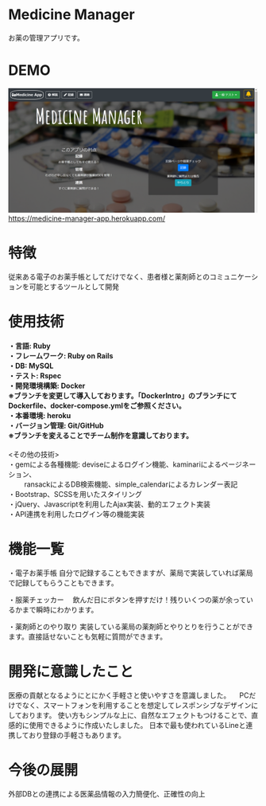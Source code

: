 # Medicine Manager
 お薬の管理アプリです。
 
# DEMO
 ![Top画面](app/assets/images/Top.png "Top")
 https://medicine-manager-app.herokuapp.com/
 
 
# 特徴
 従来ある電子のお薬手帳としてだけでなく、患者様と薬剤師とのコミュニケーションを可能とするツールとして開発

 
# 使用技術
<h4>・言語: Ruby<br>	
・フレームワーク: Ruby on Rails<br>
・DB: MySQL<br>
・テスト: Rspec<br>
・開発環境構築: Docker<br>
	※ブランチを変更して導入しております。「DockerIntro」のブランチにてDockerfile、docker-compose.ymlをご参照ください。<br>
・本番環境: heroku<br>
・バージョン管理: Git/GitHub<br>
	※ブランチを変えることでチーム制作を意識しております。<br></h4>

<その他の技術><br>
・gemによる各種機能: deviseによるログイン機能、kaminariによるページネーション、<br>
		　　              ransackによるDB検索機能、simple_calendarによるカレンダー表記<br>
・Bootstrap、SCSSを用いたスタイリング<br>
・jQuery、Javascriptを利用したAjax実装、動的エフェクト実装<br>
・API連携を利用したログイン等の機能実装


# 機能一覧
 ・電子お薬手帳
   自分で記録することもできますが、薬局で実装していれば薬局で記録してもらうこともできます。
   
 ・服薬チェッカー
 　飲んだ日にボタンを押すだけ！残りいくつの薬が余っているかまで瞬時にわかります。
  
 ・薬剤師とのやり取り
   実装している薬局の薬剤師とやりとりを行うことができます。直接話せないことも気軽に質問ができます。

# 開発に意識したこと
  医療の貢献となるようにとにかく手軽さと使いやすさを意識しました。
　PCだけでなく、スマートフォンを利用することを想定してレスポンシブなデザインにしております。
  使い方もシンプルな上に、自然なエフェクトもつけることで、直感的に使用できるように作成いたしました。
  日本で最も使われているLineと連携しており登録の手軽さもあります。 
 
# 今後の展開
  外部DBとの連携による医薬品情報の入力簡便化、正確性の向上
  

